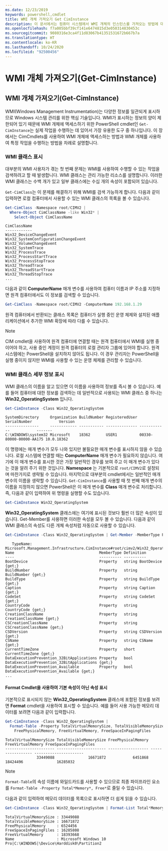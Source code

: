 ```yaml
---
ms.date: 12/23/2019
keywords: powershell,cmdlet
title: WMI 개체 가져오기 Get CimInstance
description: 이 문서에서는 컴퓨터 시스템에서 WMI 개체의 인스턴스를 가져오는 방법에 대한 몇 가지 예를 보여줍니다.
ms.openlocfilehash: f7a005bbf39cf141e6474815d3e050314830453c
ms.sourcegitcommit: 9080316e3ca4f11d83067b41351531672b667b7a
ms.translationtype: HT
ms.contentlocale: ko-KR
ms.lasthandoff: 10/24/2020
ms.locfileid: "92500456"
---
```

# <a name="getting-wmi-objects-get-ciminstance"></a>WMI 개체 가져오기(Get-CimInstance)

## <a name="getting-wmi-objects-get-ciminstance"></a>WMI 개체 가져오기(Get-CimInstance)

WMI(Windows Management Instrumentation)는 다양한 정보를 일관되게 표시하므로 Windows 시스템 관리를 위한 핵심 기술입니다. WMI가 표시하는 정보의 양이 제한되어 있기 때문에 WMI 개체에 액세스하기 위한 PowerShell cmdlet인 `Get-CimInstance`는 실제 작업을 수행하는 데 있어서 가장 유용한 도구 중 하나입니다. 이 장에서는 CimCmdlets를 사용하여 WMI 개체에 액세스하는 방법과 WMI 개체를 사용하여 특정 작업을 수행하는 방법을 차례로 설명합니다.

### <a name="listing-wmi-classes"></a>WMI 클래스 표시

대부분의 WMI 사용자가 겪는 첫 번째 문제는 WMI를 사용하여 수행할 수 있는 작업을 검색하려고 할 때 발생합니다. WMI 클래스는 관리 가능한 리소스를 설명합니다. 이러한 WMI 클래스는 수백 개가 있고 일부 클래스에는 수십 개의 속성이 포함되어 있습니다.

`Get-CimClass`는 이 문제를 해결하기 위해 WMI를 검색 가능하게 합니다. 다음과 같이 입력하면 로컬 컴퓨터에서 사용할 수 있는 WMI 클래스의 목록을 볼 수 있습니다.

```powershell
Get-CimClass -Namespace root/CIMV2 |
  Where-Object CimClassName -like Win32* |
    Select-Object CimClassName
```

```Output
CimClassName
------------
Win32_DeviceChangeEvent
Win32_SystemConfigurationChangeEvent
Win32_VolumeChangeEvent
Win32_SystemTrace
Win32_ProcessTrace
Win32_ProcessStartTrace
Win32_ProcessStopTrace
Win32_ThreadTrace
Win32_ThreadStartTrace
Win32_ThreadStopTrace
...
```

다음과 같이 **ComputerName** 매개 변수를 사용하여 컴퓨터 이름과 IP 주소를 지정하면 원격 컴퓨터에서도 이 정보를 검색할 수 있습니다.

```powershell
Get-CimClass -Namespace root/CIMV2 -ComputerName 192.168.1.29
```

원격 컴퓨터에서 반환되는 클래스 목록은 컴퓨터가 실행 중인 운영 체제와 설치된 애플리케이션에서 추가한 WMI 확장에 따라 다를 수 있습니다.

> [!NOTE]
> CIM cmdlet을 사용하여 원격 컴퓨터에 연결할 때는 원격 컴퓨터에서 WMI를 실행 중이어야 하고, 사용 중인 계정이 원격 컴퓨터의 로컬 관리자 그룹에 있어야 합니다.
> 원격 시스템에는 PowerShell을 설치하지 않아도 됩니다. 이 경우 관리자는 PowerShell을 실행 중이지 않지만 WMI를 사용할 수 있는 운영 체제를 관리할 수 있습니다.

### <a name="displaying-wmi-class-details"></a>WMI 클래스 세부 정보 표시

WMI 클래스의 이름을 알고 있으면 이 이름을 사용하여 정보를 즉시 볼 수 있습니다. 예를 들어 컴퓨터에 대한 정보를 검색하는 데 일반적으로 사용되는 WMI 클래스 중 하나는 **Win32_OperatingSystem** 입니다.

```powershell
Get-CimInstance -Class Win32_OperatingSystem
```

```Output
SystemDirectory     Organization BuildNumber RegisteredUser SerialNumber            Version
---------------     ------------ ----------- -------------- ------------            -------
C:\WINDOWS\system32 Microsoft    18362       USER1          00330-80000-00000-AA175 10.0.18362
```

이 명령에는 매개 변수가 모두 나와 있지만 불필요한 매개 변수를 표시하지 않을 수 있습니다.
로컬 시스템에 연결할 때는 **ComputerName** 매개 변수가 필요하지 않습니다. 여기에 이 매개 변수를 표시한 것은 가장 일반적인 경우를 보여 주고 이 매개 변수가 있다는 것을 알려 주기 위한 것입니다. **Namespace** 는 기본적으로 `root/CIMV2`로 설정되며 마찬가지로 생략될 수 있습니다. 마지막으로 대부분의 cmdlet에서는 일반적인 매개 변수의 이름을 생략할 수 있습니다. `Get-CimInstance`를 사용할 때 첫 번째 매개 변수의 이름을 지정하지 않으면 PowerShell은 이 매개 변수를 **Class** 매개 변수로 처리합니다. 즉, 다음과 같이 입력하여 위 명령을 실행할 수도 있습니다.

```powershell
Get-CimInstance Win32_OperatingSystem
```

**Win32_OperatingSystem** 클래스에는 여기에 표시된 것보다 훨씬 더 많은 속성이 있습니다. Get-Member를 사용하면 이러한 속성을 모두 볼 수 있습니다. 다음과 같이 WMI 클래스의 속성도 다른 개체 속성처럼 자동으로 사용할 수 있습니다.

```powershell
Get-CimInstance -Class Win32_OperatingSystem | Get-Member -MemberType Property
```

```Output
   TypeName: Microsoft.Management.Infrastructure.CimInstance#root/cimv2/Win32_OperatingSystem
Name                                      MemberType Definition
----                                      ---------- ----------
BootDevice                                Property   string BootDevice {get;}
BuildNumber                               Property   string BuildNumber {get;}
BuildType                                 Property   string BuildType {get;}
Caption                                   Property   string Caption {get;}
CodeSet                                   Property   string CodeSet {get;}
CountryCode                               Property   string CountryCode {get;}
CreationClassName                         Property   string CreationClassName {get;}
CSCreationClassName                       Property   string CSCreationClassName {get;}
CSDVersion                                Property   string CSDVersion {get;}
CSName                                    Property   string CSName {get;}
CurrentTimeZone                           Property   short CurrentTimeZone {get;}
DataExecutionPrevention_32BitApplications Property   bool DataExecutionPrevention_32BitApplications {get;}
DataExecutionPrevention_Available         Property   bool DataExecutionPrevention_Available {get;}
...
```

#### <a name="displaying-non-default-properties-with-format-cmdlets"></a>Format Cmdlet을 사용하여 기본 속성이 아닌 속성 표시

기본적으로 표시되지 않는 **Win32_OperatingSystem** 클래스에 포함된 정보를 보려면 **Format** cmdlet을 사용하여 표시할 수 있습니다. 예를 들어 사용 가능한 메모리 데이터를 보려면 다음과 같이 입력합니다.

```powershell
Get-CimInstance -Class Win32_OperatingSystem |
  Format-Table -Property TotalVirtualMemorySize, TotalVisibleMemorySize,
    FreePhysicalMemory, FreeVirtualMemory, FreeSpaceInPagingFiles
```

```Output
TotalVirtualMemorySize TotalVisibleMemorySize FreePhysicalMemory FreeVirtualMemory FreeSpaceInPagingFiles
---------------------- ---------------------- ------------------ ----------------- ----------------------
              33449088               16671872            6451868          18424496               16285032
```

> [!NOTE]
> `Format-Table`의 속성 이름에 와일드카드를 사용할 수 있으므로 최종 파이프라인 요소를 `Format-Table -Property Total*Memory*, Free*`로 줄일 수 있습니다.

다음과 같이 입력하여 메모리 데이터를 목록으로 표시하면 더 쉽게 읽을 수 있습니다.

```powershell
Get-CimInstance -Class Win32_OperatingSystem | Format-List Total*Memory*, Free*
```

```Output
TotalVirtualMemorySize : 33449088
TotalVisibleMemorySize : 16671872
FreePhysicalMemory     : 6524456
FreeSpaceInPagingFiles : 16285808
FreeVirtualMemory      : 18393668
Name                   : Microsoft Windows 10 Pro|C:\WINDOWS|\Device\Harddisk0\Partition2
```
